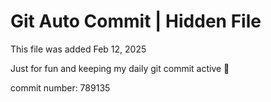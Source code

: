 # Git Auto Commit | Hidden File

This file was added Feb 12, 2025

Just for fun and keeping my daily git commit active 🤪

commit number: 789135
